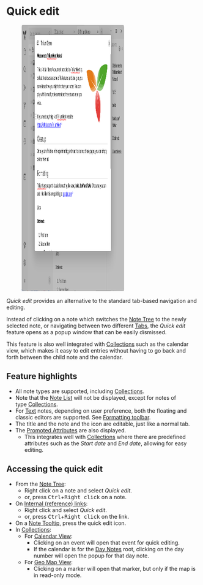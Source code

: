 # Quick edit
<figure class="image image-style-align-right image_resized" style="width:53.13%;"><img style="aspect-ratio:895/694;" src="Quick edit_image.png" width="895" height="694"></figure>

_Quick edit_ provides an alternative to the standard tab-based navigation and editing.

Instead of clicking on a note which switches the <a class="reference-link" href="Note%20Tree.md">Note Tree</a> to the newly selected note, or navigating between two different <a class="reference-link" href="Tabs.md">Tabs</a>, the _Quick edit_ feature opens as a popup window that can be easily dismissed.

This feature is also well integrated with <a class="reference-link" href="../../Collections.md">Collections</a> such as the calendar view, which makes it easy to edit entries without having to go back and forth between the child note and the calendar.

## Feature highlights

*   All note types are supported, including <a class="reference-link" href="../../Collections.md">Collections</a>.
*   Note that the <a class="reference-link" href="../Notes/Note%20List.md">Note List</a> will not be displayed, except for notes of type <a class="reference-link" href="../../Collections.md">Collections</a>.
*   For <a class="reference-link" href="../../Note%20Types/Text.md">Text</a> notes, depending on user preference, both the floating and classic editors are supported. See <a class="reference-link" href="../../Note%20Types/Text/Formatting%20toolbar.md">Formatting toolbar</a>.
*   The title and the note and the icon are editable, just like a normal tab.
*   The <a class="reference-link" href="../../Advanced%20Usage/Attributes/Promoted%20Attributes.md">Promoted Attributes</a> are also displayed.
    *   This integrates well with <a class="reference-link" href="../../Collections.md">Collections</a> where there are predefined attributes such as the _Start date_ and _End date_, allowing for easy editing.

## Accessing the quick edit

*   From the <a class="reference-link" href="Note%20Tree.md">Note Tree</a>:
    *   Right click on a note and select _Quick edit_.
    *   or, press <kbd>Ctrl</kbd>+<kbd>Right click</kbd> on a note.
*   On <a class="reference-link" href="../../Note%20Types/Text/Links/Internal%20(reference)%20links.md">Internal (reference) links</a>: 
    *   Right click and select _Quick edit_.
    *   or, press <kbd>Ctrl</kbd>+<kbd>Right click</kbd> on the link.
*   On a <a class="reference-link" href="Note%20Tooltip.md">Note Tooltip</a>, press the quick edit icon.
*   In <a class="reference-link" href="../../Collections.md">Collections</a>:
    *   For <a class="reference-link" href="../../Collections/Calendar.md">Calendar View</a>:
        *   Clicking on an event will open that event for quick editing.
        *   If the calendar is for the <a class="reference-link" href="../../Advanced%20Usage/Advanced%20Showcases/Day%20Notes.md">Day Notes</a> root, clicking on the day number will open the popup for that day note.
    *   For <a class="reference-link" href="../../Collections/Geo%20Map.md">Geo Map View</a>:
        *   Clicking on a marker will open that marker, but only if the map is in read-only mode.